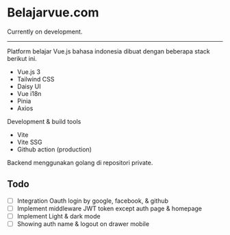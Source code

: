 # Belajarvue.com

Currently on development.

<hr>

Platform belajar Vue.js bahasa indonesia dibuat dengan beberapa stack berikut ini.

- Vue.js 3
- Tailwind CSS
- Daisy UI
- Vue i18n
- Pinia
- Axios

Development & build tools
- Vite
- Vite SSG
- Github action (production)

Backend menggunakan golang di repositori private.

## Todo

- [ ] Integration Oauth login by google, facebook, & github
- [ ] Implement middleware JWT token except auth page & homepage
- [ ] Implement Light & dark mode
- [ ] Showing auth name & logout on drawer mobile
